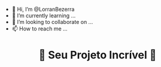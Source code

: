 - 👋 Hi, I’m @LorranBezerra
- 🌱 I’m currently learning ...
- 💞️ I’m looking to collaborate on ...
- 📫 How to reach me ...

<!---
LorranBezerra/LorranBezerra is a ✨ special ✨ repository because its `README.md` (this file) appears on your GitHub profile.
You can click the Preview link to take a look at your changes.
--->
# <p align="center">🚀 Seu Projeto Incrível 🚀</p>

